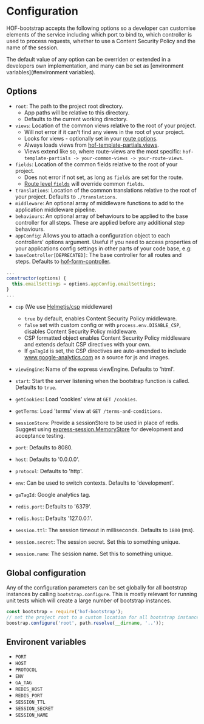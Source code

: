 # Configuration

HOF-bootstrap accepts the following options so a developer can customise elements of the service including which port to bind to, which controller is used to process requests, whether to use a Content Security Policy and the name of the session.

The default value of any option can be overriden or extended in a developers own implementation, and many can be set as [environment variables](#environment variables).

## Options

- `root`: The path to the project root directory.
  - App paths will be relative to this directory.
  - Defaults to the current working directory.
- `views`: Location of the common views relative to the root of your project.
  - Will not error if it can't find any views in the root of your project.
  - Looks for views - optionally set in your [route options](#route-options).
  - Always loads views from [hof-template-partials.views](https://github.com/UKHomeOfficeForms/hof-template-partials/tree/master/views).
  - Views extend like so, where route-views are the most specific: `hof-template-partials -> your-common-views -> your-route-views`.
- `fields`: Location of the common fields relative to the root of your project.
  - Does not error if not set, as long as `fields` are set for the route.
  - [Route level `fields`](#route-options) will override common `fields`.
- `translations`: Location of the common translations relative to the root of your project. Defaults to `./translations`.
- `middleware`: An optional array of middleware functions to add to the application middleware pipeline.
- `behaviours`: An optional array of behaviours to be applied to the base controller for all steps. These are applied before any additional step behaviours.
- `appConfig`: Allows you to attach a configuration object to each controllers' options argument. Useful if you need to access properties of your applications config settings in other parts of your code base, e.g:
- `baseController[DEPRECATED]`: The base controller for all routes and steps. Defaults to [hof-form-controller](https://github.com/UKHomeOfficeForms/hof-controller).

```javascript
...
constructor(options) {
  this.emailSettings = options.appConfig.emailSettings;
}
...
```
- `csp` (We use [Helmetjs/csp](https://github.com/helmetjs/csp) middleware)
  - `true` by default, enables Content Security Policy middleware.
  - `false` set with custom config or with `process.env.DISABLE_CSP`, disables Content Security Policy middleware.
  - CSP formatted object enables Content Security Policy middleware and extends default CSP directives with your own.
  - If `gaTagId` is set, the CSP directives are auto-amended to include www.google-analytics.com as a source for js and images.

- `viewEngine`: Name of the express viewEngine. Defaults to 'html'.
- `start`: Start the server listening when the bootstrap function is called. Defaults to `true`.
- `getCookies`: Load 'cookies' view at `GET /cookies`.
- `getTerms`: Load 'terms' view at `GET /terms-and-conditions`.
- `sessionStore`: Provide a sessionStore to be used in place of redis. Suggest using [express-session.MemoryStore](https://github.com/expressjs/session/blob/master/session/memory.js) for development and acceptance testing.
- `port`: Defaults to 8080.
- `host`: Defaults to '0.0.0.0'.
- `protocol`: Defaults to 'http'.
- `env`: Can be used to switch contexts. Defaults to 'development'.
- `gaTagId`: Google analytics tag.
- `redis.port`: Defaults to '6379'.
- `redis.host`: Defaults '127.0.0.1'.
- `session.ttl`: The session timeout in milliseconds. Defaults to `1800` (ms).
- `session.secret`: The session secret. Set this to something unique.
- `session.name`: The session name. Set this to something unique.

## Global configuration

Any of the configuration parameters can be set globally for all bootstrap instances by calling `bootstrap.configure`. This is mostly relevant for running unit tests which will create a large number of bootstrap instances.

```javascript
const bootstrap = require('hof-bootstrap');
// set the project root to a custom location for all bootstrap instances
boostrap.configure('root', path.resolve(__dirname, '..'));
```

## Environent variables

- `PORT`
- `HOST`
- `PROTOCOL`
- `ENV`
- `GA_TAG`
- `REDIS_HOST`
- `REDIS_PORT`
- `SESSION_TTL`
- `SESSION_SECRET`
- `SESSION_NAME`

